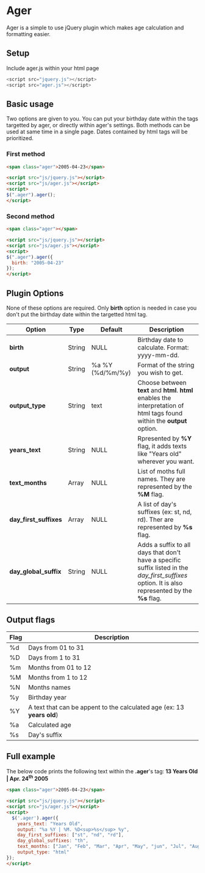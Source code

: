 # Ager
Ager is a simple to use jQuery plugin which makes age calculation and formatting easier.

## Setup

Include ager.js within your html page

```js
<script src="jquery.js"></script>
<script src="ager.js"></script>
```

## Basic usage

Two options are given to you. You can put your birthday date within the tags targetted by ager, or directly within ager's settings. Both methods can be used at same time in a single page. Dates contained by html tags will be prioritized.

### First method

```html
<span class="ager">2005-04-23</span>

<script src="js/jquery.js"></script>
<script src="js/ager.js"></script>
<script>
$(".ager").ager();
</script>
```

### Second method

```html
<span class="ager"></span>

<script src="js/jquery.js"></script>
<script src="js/ager.js"></script>
<script>
$(".ager").ager({
  birth: "2005-04-23"
});
</script>
```

## Plugin Options

None of these options are required. Only **birth** option is needed in case you don't put the birthday date within the targetted html tag.

Option | Type | Default | Description
------------ | ------------- | ------------- | -------------
**birth** | String | NULL | Birthday date to calculate. Format: yyyy-mm-dd.
**output** | String | %a %Y (%d/%m/%y) | Format of the string you wish to get.
**output_type** | String | text | Choose between **text** and **html**. **html** enables the interpretation of html tags found within the **output** option.
**years_text** | String | NULL | Rpresented by **%Y** flag, it adds texts like "Years old" wherever you want.
**text_months** | Array | NULL | List of moths full names. They are represented by the **%M** flag.
**day_first_suffixes** | Array | NULL | A list of day's suffixes (ex: st, nd, rd). Ther are represented by **%s** flag.
**day_global_suffix** | String | NULL | Adds a suffix to all days that don't have a specific suffix listed in the *day_first_suffixes* option. It is also represented by the **%s** flag.

## Output flags

Flag | Description
------------ | -------------
%d | Days from 01 to 31
%D | Days from 1 to 31
%m | Months from 01 to 12
%M | Months from 1 to 12
%N | Months names
%y | Birthday year
%Y | A text that can be appent to the calculated age (ex: 13 **years old**)
%a | Calculated age
%s | Day's suffix

## Full example

The below code prints the following text within the **.ager**'s tag: **13 Years Old | Apr. 24<sup>th</sup> 2005**

```html
<span class="ager">2005-04-23</span>

<script src="js/jquery.js"></script>
<script src="js/ager.js"></script>
<script>
  $('.ager').ager({
    years_text: "Years Old",
    output: "%a %Y | %M. %D<sup>%s</sup> %y",
    day_first_suffixes: ["st", "nd", "rd"],
    day_global_suffixes: "th",
    text_months: ["Jan", "Feb", "Mar", "Apr", "May", "jun", "Jul", "Aug", "Sep", "Oct", "Nov", "Dec"],
    output_type: "html"
});
</script>
```
